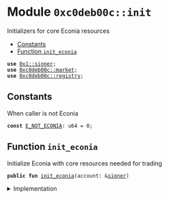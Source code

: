 
<a name="0xc0deb00c_init"></a>

# Module `0xc0deb00c::init`

Initializers for core Econia resources


-  [Constants](#@Constants_0)
-  [Function `init_econia`](#0xc0deb00c_init_init_econia)


<pre><code><b>use</b> <a href="">0x1::signer</a>;
<b>use</b> <a href="market.md#0xc0deb00c_market">0xc0deb00c::market</a>;
<b>use</b> <a href="registry.md#0xc0deb00c_registry">0xc0deb00c::registry</a>;
</code></pre>



<a name="@Constants_0"></a>

## Constants


<a name="0xc0deb00c_init_E_NOT_ECONIA"></a>

When caller is not Econia


<pre><code><b>const</b> <a href="init.md#0xc0deb00c_init_E_NOT_ECONIA">E_NOT_ECONIA</a>: u64 = 0;
</code></pre>



<a name="0xc0deb00c_init_init_econia"></a>

## Function `init_econia`

Initialize Econia with core resources needed for trading


<pre><code><b>public</b> <b>fun</b> <a href="init.md#0xc0deb00c_init_init_econia">init_econia</a>(account: &<a href="">signer</a>)
</code></pre>



<details>
<summary>Implementation</summary>


<pre><code><b>public</b> entry <b>fun</b> <a href="init.md#0xc0deb00c_init_init_econia">init_econia</a>(
    account: &<a href="">signer</a>
) {
    // Assert caller is Econia account
    <b>assert</b>!(address_of(account) == @econia, <a href="init.md#0xc0deb00c_init_E_NOT_ECONIA">E_NOT_ECONIA</a>);
    <a href="registry.md#0xc0deb00c_registry_init_registry">registry::init_registry</a>(account); // Init <a href="registry.md#0xc0deb00c_registry">registry</a>
    // Administer Econia <a href="capability.md#0xc0deb00c_capability">capability</a> for <a href="market.md#0xc0deb00c_market">market</a>
    <a href="market.md#0xc0deb00c_market_init_econia_capability_store">market::init_econia_capability_store</a>(account);
}
</code></pre>



</details>
